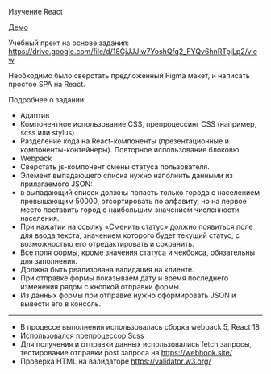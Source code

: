 
Изучение React

[Демо](https://mich-man.ru/projects/react-page/index.html)

Учебный прект на основе задания: https://drive.google.com/file/d/18GjJJJlw7YoshQfq2_FYQv6hnRTpjLp2/view

Необходимо было сверстать предложенный Figma макет, и написать простое SPA на React.

Подробнее о задании:

- Адаптив
- Компонентное использование CSS, препроцессинг CSS (например, scss или stylus)
- Разделение кода на React-компоненты (презентационные и
компоненты-контейнеры). Повторное использование блоковю
- Webpack
- Сверстать js-компонент смены статуса пользователя.
- Элемент выпадающего списка нужно наполнить данными из прилагаемого
JSON:
- в выпадающий список должны попасть только города с населением
превышающим 50000, отсортировать по алфавиту, но на первое место поставить город с наибольшим значением численности населения.
- При нажатии на ссылку «Сменить статус» должно появиться поле для ввода
текста, значением которого будет текущий статус, с возможностью его
отредактировать и сохранить.
- Все поля формы, кроме значения статуса и чекбокса, обязательны для
заполнения.
- Должна быть реализована валидация на клиенте.
- При отправке формы показываем дату и время последнего изменения рядом с
кнопкой отправки формы.
- Из данных формы при отправке нужно сформировать JSON и вывести его в
консоль.

------------------------------------------------------------

- В процессе выполнения использовалась сборка webpack 5, React 18
- Использовался препроцессор Scss
- Для получения и отправки данных использовались fetch запросы, тестирование отправки post запроса на https://webhook.site/
- Проверка HTML на валидаторе https://validator.w3.org/




